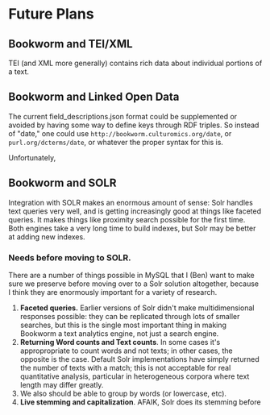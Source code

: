 # Future Plans

## Bookworm and TEI/XML

TEI (and XML more generally) contains rich data about individual portions of a text.

## Bookworm and Linked Open Data

The current field_descriptions.json format could be supplemented or avoided by having some way to define keys through RDF triples. So instead of "date," one could use `http://bookworm.culturomics.org/date`, or `purl.org/dcterms/date`, or whatever the proper syntax for this is.

Unfortunately,

## Bookworm and SOLR

Integration with SOLR makes an enormous amount of sense: Solr handles text queries very well, and is getting increasingly good at things like faceted queries. It makes things like proximity search possible for the first time. Both engines take a very long time to build indexes, but Solr may be better at adding new indexes.

### Needs before moving to SOLR.
There are a number of things possible in MySQL that I (Ben) want to make sure we preserve before moving over to a Solr solution altogether, because I think they are enormously important for a variety of research.

1. **Faceted queries.** Earlier versions of Solr didn't make multidimensional responses possible: they can be replicated through lots of smaller searches, but this is the single most important thing in making Bookworm a text analytics engine, not just a search engine.
2. **Returning Word counts and Text counts**. In some cases it's appropropriate to count words and not texts; in other cases, the opposite is the case. Default Solr implementations have simply returned the number of texts with a match; this is not acceptable for real quantitative analysis, particular in heterogeneous corpora where text length may differ greatly.
3. We also should be able to group by words (or lowercase, etc).
3. **Live stemming and capitalization**. AFAIK, Solr does its stemming before

